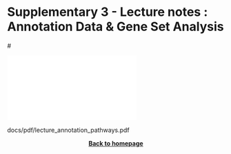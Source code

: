 # Supplementary 3 - Lecture notes : Annotation Data & Gene Set Analysis

#<object data="./pdf/lecture_annotation_pathways.pdf" width="950" height="1000" type='application/pdf'></object>

<object data="docs/pdf/lecture_annotation_pathways.pdf" type="application/pdf">
    <embed src="docs/pdf/lecture_annotation_pathways.pdf" type="application/pdf" />
</object>


docs/pdf/lecture_annotation_pathways.pdf

<!--- file: docs/pdf/lecture_annotation_pathways.pdf --->



<p align="center"><b><a class="btn" href="https://genomicsaotearoa.github.io/RNA-seq-workshop/" style="background: var(--bs-dark);font-weight:bold">Back to homepage</a></b></p>